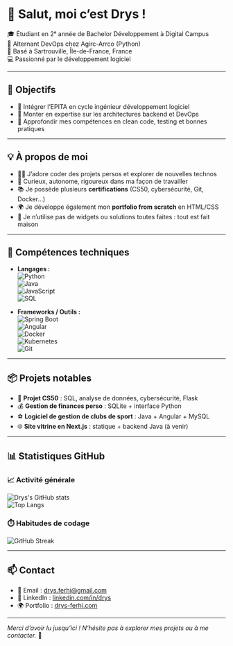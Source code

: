 # 👋 Salut, moi c’est Drys !

🎓 Étudiant en 2ᵉ année de Bachelor Développement à Digital Campus  
💼 Alternant DevOps chez Agirc-Arrco (Python)  
📍 Basé à Sartrouville, Île-de-France, France  
💻 Passionné par le développement logiciel

---

## 🚀 Objectifs

- 🎯 Intégrer l’EPITA en cycle ingénieur développement logiciel  
- 🧠 Monter en expertise sur les architectures backend et DevOps  
- 🌱 Approfondir mes compétences en clean code, testing et bonnes pratiques

---

## 💡 À propos de moi

- 👨‍💻 J’adore coder des projets persos et explorer de nouvelles technos  
- 🧩 Curieux, autonome, rigoureux dans ma façon de travailler  
- 📚 Je possède plusieurs **certifications** (CS50, cybersécurité, Git, Docker...)  
- 🌍 Je développe également mon **portfolio from scratch** en HTML/CSS  
- 🔧 Je n’utilise pas de widgets ou solutions toutes faites : tout est fait maison

---

## 🧰 Compétences techniques

- **Langages :**  
  ![Python](https://img.shields.io/badge/-Python-3776AB?style=flat-square&logo=python&logoColor=white)  
  ![Java](https://img.shields.io/badge/-Java-007396?style=flat-square&logo=java&logoColor=white)  
  ![JavaScript](https://img.shields.io/badge/-JavaScript-F7DF1E?style=flat-square&logo=javascript&logoColor=black)  
  ![SQL](https://img.shields.io/badge/-SQL-4479A1?style=flat-square&logo=mysql&logoColor=white)

- **Frameworks / Outils :**  
  ![Spring Boot](https://img.shields.io/badge/Spring_Boot-6DB33F?style=flat-square&logo=spring-boot&logoColor=white)  
  ![Angular](https://img.shields.io/badge/Angular-DD0031?style=flat-square&logo=angular&logoColor=white)  
  ![Docker](https://img.shields.io/badge/Docker-2496ED?style=flat-square&logo=docker&logoColor=white)  
  ![Kubernetes](https://img.shields.io/badge/Kubernetes-326CE5?style=flat-square&logo=kubernetes&logoColor=white)  
  ![Git](https://img.shields.io/badge/Git-F05032?style=flat-square&logo=git&logoColor=white)

---

## 📦 Projets notables

- 🧠 **Projet CS50** : SQL, analyse de données, cybersécurité, Flask  
- 💰 **Gestion de finances perso** : SQLite + interface Python  
- ⚽ **Logiciel de gestion de clubs de sport** : Java + Angular + MySQL  
- 🌐 **Site vitrine en Next.js** : statique + backend Java (à venir)

---

## 📊 Statistiques GitHub

### 📈 Activité générale

![Drys's GitHub stats](https://github-readme-stats.vercel.app/api?username=drys&show_icons=true&theme=radical)  
![Top Langs](https://github-readme-stats.vercel.app/api/top-langs/?username=drys&layout=compact&theme=radical)

### ⏱️ Habitudes de codage

![GitHub Streak](https://streak-stats.demolab.com?user=drys&theme=radical&hide_border=false)  

---

## 📫 Contact

- 📩 Email : drys.ferhi@gmail.com  
- 💼 LinkedIn : [linkedin.com/in/drys](https://www.linkedin.com/in/drys-ferhi-037937294/)
- 🌍 Portfolio : [drys-ferhi.com](https://drys-ferhi.com)

---

*Merci d’avoir lu jusqu’ici ! N’hésite pas à explorer mes projets ou à me contacter.* 🚀

